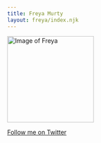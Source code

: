 ```yaml
---
title: Freya Murty
layout: freya/index.njk
---
```


<img alt="Image of Freya" height="200" width="200" src="/images/freya/freya-murty.jpg" class="avatar-image">

[Follow me on Twitter](https://twitter.com/freyamurty)